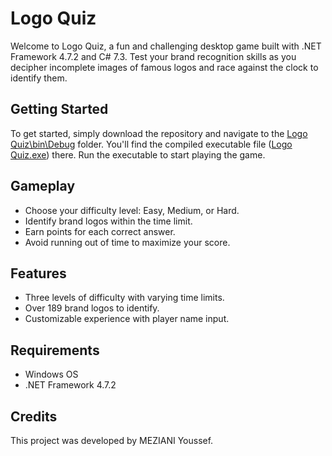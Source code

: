 # Logo Quiz

Welcome to Logo Quiz, a fun and challenging desktop game built with .NET Framework 4.7.2 and C# 7.3. Test your brand recognition skills as you decipher incomplete images of famous logos and race against the clock to identify them.

## Getting Started

To get started, simply download the repository and navigate to the [Logo Quiz\bin\Debug](bin/Debug) folder. You'll find the compiled executable file ([Logo Quiz.exe](bin/Debug/Logo%20Quiz.exe)) there. Run the executable to start playing the game.

## Gameplay

- Choose your difficulty level: Easy, Medium, or Hard.
- Identify brand logos within the time limit.
- Earn points for each correct answer.
- Avoid running out of time to maximize your score.

## Features

- Three levels of difficulty with varying time limits.
- Over 189 brand logos to identify.
- Customizable experience with player name input.

## Requirements

- Windows OS
- .NET Framework 4.7.2

## Credits

This project was developed by MEZIANI Youssef. 
